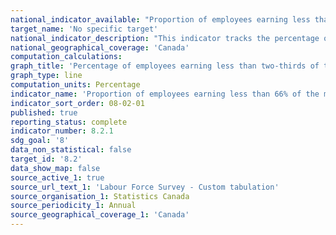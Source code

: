 ```yaml
---
national_indicator_available: "Proportion of employees earning less than 66% of the median hourly wage for permanent full-time employees"
target_name: 'No specific target'
national_indicator_description: "This indicator tracks the percentage of employees earning less than two-thirds of the annual median wage." 
national_geographical_coverage: 'Canada' 
computation_calculations:
graph_title: 'Percentage of employees earning less than two-thirds of the annual median wage'
graph_type: line
computation_units: Percentage
indicator_name: 'Proportion of employees earning less than 66% of the median hourly wage for permanent full-time employees'
indicator_sort_order: 08-02-01
published: true
reporting_status: complete
indicator_number: 8.2.1
sdg_goal: '8'
data_non_statistical: false
target_id: '8.2'
data_show_map: false
source_active_1: true
source_url_text_1: 'Labour Force Survey - Custom tabulation'
source_organisation_1: Statistics Canada
source_periodicity_1: Annual
source_geographical_coverage_1: 'Canada'
---
```

